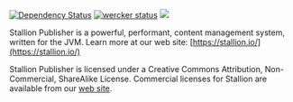 [![Dependency Status](https://www.versioneye.com/user/projects/5785a0196edb08003f207303/badge.svg?style=flat-square)](https://www.versioneye.com/user/projects/5785a0196edb08003f207303)
[![wercker status](https://app.wercker.com/status/7fc925f964a0a90b4ac30ed122a5a20b/m "wercker status")](https://app.wercker.com/project/bykey/7fc925f964a0a90b4ac30ed122a5a20b)
[<img src="http://mirrors.creativecommons.org/presskit/buttons/88x31/svg/by-nc-sa.svg">](https://github.com/StallionCMS/stallion-publisher/blob/master/LICENSE)

Stallion Publisher is a powerful, performant, content management system, written for the JVM. Learn more at our web site: [https://stallion.io/](https://stallion.io/)

Stallion Publisher is licensed under a Creative Commons Attribution, Non-Commercial, ShareAlike License. Commercial licenses for Stallion are available from our [web site](https://stallion.io).


